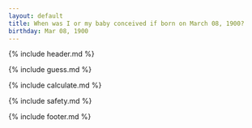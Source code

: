 ```yaml
---
layout: default
title: When was I or my baby conceived if born on March 08, 1900?
birthday: Mar 08, 1900
---
```


{% include header.md %}

{% include guess.md %}

{% include calculate.md %}

{% include safety.md %}

{% include footer.md %}



